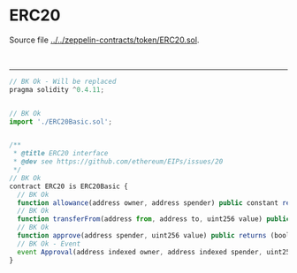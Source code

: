 # ERC20

Source file [../../zeppelin-contracts/token/ERC20.sol](../../zeppelin-contracts/token/ERC20.sol).

<br />

<hr />

```javascript
// BK Ok - Will be replaced
pragma solidity ^0.4.11;


// BK Ok
import './ERC20Basic.sol';


/**
 * @title ERC20 interface
 * @dev see https://github.com/ethereum/EIPs/issues/20
 */
// BK Ok
contract ERC20 is ERC20Basic {
  // BK Ok
  function allowance(address owner, address spender) public constant returns (uint256);
  // BK Ok
  function transferFrom(address from, address to, uint256 value) public returns (bool);
  // BK Ok
  function approve(address spender, uint256 value) public returns (bool);
  // BK Ok - Event
  event Approval(address indexed owner, address indexed spender, uint256 value);
}

```
